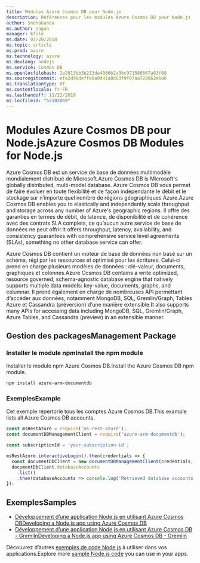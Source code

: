 ```yaml
---
title: Modules Azure Cosmos DB pour Node.js
description: Références pour les modules Azure Cosmos DB pour Node.js
author: SnehaGunda
ms.author: sngun
manager: kfile
ms.date: 03/20/2018
ms.topic: article
ms.prod: azure
ms.technology: azure
ms.devlang: nodejs
ms.service: Cosmos DB
ms.openlocfilehash: 2e2813bb3b213de4066b2a3bc971586667a83f68
ms.sourcegitcommit: efa2d98deffe8a0d41a8d63f9f07aa720862e6ab
ms.translationtype: HT
ms.contentlocale: fr-FR
ms.lasthandoff: 11/22/2018
ms.locfileid: "52102069"
---
```

# <a name="azure-cosmos-db-modules-for-nodejs"></a><span data-ttu-id="c90d3-103">Modules Azure Cosmos DB pour Node.js</span><span class="sxs-lookup"><span data-stu-id="c90d3-103">Azure Cosmos DB Modules for Node.js</span></span>

<span data-ttu-id="c90d3-104">Azure Cosmos DB est un service de base de données multimodèle mondialement distribué de Microsoft.</span><span class="sxs-lookup"><span data-stu-id="c90d3-104">Azure Cosmos DB is Microsoft's globally distributed, multi-model database.</span></span> <span data-ttu-id="c90d3-105">Azure Cosmos DB vous permet de faire évoluer en toute flexibilité et de façon indépendante le débit et le stockage sur n’importe quel nombre de régions géographiques Azure.</span><span class="sxs-lookup"><span data-stu-id="c90d3-105">Azure Cosmos DB enables you to elastically and independently scale throughput and storage across any number of Azure's geographic regions.</span></span> <span data-ttu-id="c90d3-106">Il offre des garanties en termes de débit, de latence, de disponibilité et de cohérence avec des contrats SLA complets, ce qu’aucun autre service de base de données ne peut offrir.</span><span class="sxs-lookup"><span data-stu-id="c90d3-106">It offers throughput, latency, availability, and consistency guarantees with comprehensive service level agreements (SLAs), something no other database service can offer.</span></span>

<span data-ttu-id="c90d3-107">Azure Cosmos DB contient un moteur de base de données non basé sur un schéma, régi par les ressources et optimisé pour les écritures. Celui-ci prend en charge plusieurs modèles de données : clé-valeur, documents, graphiques et colonnes.</span><span class="sxs-lookup"><span data-stu-id="c90d3-107">Azure Cosmos DB contains a write optimized, resource governed, schema-agnostic database engine that natively supports multiple data models: key-value, documents, graphs, and columnar.</span></span> <span data-ttu-id="c90d3-108">Il prend également en charge de nombreuses API permettant d’accéder aux données, notamment MongoDB, SQL, Gremlin/Graph, Tables Azure et Cassandra (préversion) d’une manière extensible.</span><span class="sxs-lookup"><span data-stu-id="c90d3-108">It also supports many APIs for accessing data including MongoDB, SQL, Gremlin/Graph, Azure Tables, and Cassandra (preview) in an extensible manner.</span></span>

## <a name="management-package"></a><span data-ttu-id="c90d3-109">Gestion des packages</span><span class="sxs-lookup"><span data-stu-id="c90d3-109">Management Package</span></span>

### <a name="install-the-npm-module"></a><span data-ttu-id="c90d3-110">Installer le module npm</span><span class="sxs-lookup"><span data-stu-id="c90d3-110">Install the npm module</span></span> 

<span data-ttu-id="c90d3-111">Installer le module npm Azure Cosmos DB.</span><span class="sxs-lookup"><span data-stu-id="c90d3-111">Install the Azure Cosmos DB npm module.</span></span>

```bash
npm install azure-arm-documentdb
```

### <a name="example"></a><span data-ttu-id="c90d3-112">Exemples</span><span class="sxs-lookup"><span data-stu-id="c90d3-112">Example</span></span>

<span data-ttu-id="c90d3-113">Cet exemple répertorie tous les comptes Azure Cosmos DB.</span><span class="sxs-lookup"><span data-stu-id="c90d3-113">This example lists all Azure Cosmos DB accounts.</span></span>

```javascript
const msRestAzure = require('ms-rest-azure');
const documentDBManagementClient = require('azure-arm-documentdb');

const subscriptionId = 'your-subscription-id';

msRestAzure.interactiveLogin().then(credentials => {
  const documentDbClient = new documentDBManagementClient(credentials, subscriptionId);
  documentDbClient.databaseAccounts
    .list()
    .then(databaseAccounts => console.log('Retrieved database accounts: ', databaseAccounts));
});
```

## <a name="samples"></a><span data-ttu-id="c90d3-114">Exemples</span><span class="sxs-lookup"><span data-stu-id="c90d3-114">Samples</span></span>

* [<span data-ttu-id="c90d3-115">Développement d’une application Node.js en utilisant Azure Cosmos DB</span><span class="sxs-lookup"><span data-stu-id="c90d3-115">Developing a Node.js app using Azure Cosmos DB</span></span>](https://azure.microsoft.com/resources/samples/azure-cosmos-db-documentdb-nodejs-getting-started/)
* [<span data-ttu-id="c90d3-116">Développement d’une application Node.js en utilisant Azure Cosmos DB - Gremlin</span><span class="sxs-lookup"><span data-stu-id="c90d3-116">Developing a Node.js app using Azure Cosmos DB - Gremlin</span></span>](https://azure.microsoft.com/resources/samples/azure-cosmos-db-graph-nodejs-getting-started/)

<span data-ttu-id="c90d3-117">Découvrez d’autres [exemples de code Node.js](https://azure.microsoft.com/resources/samples/?platform=nodejs) à utiliser dans vos applications.</span><span class="sxs-lookup"><span data-stu-id="c90d3-117">Explore more [sample Node.js code](https://azure.microsoft.com/resources/samples/?platform=nodejs) you can use in your apps.</span></span>
